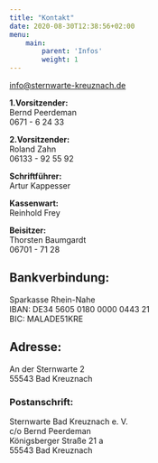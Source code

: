 ```yaml
---
title: "Kontakt"
date: 2020-08-30T12:38:56+02:00
menu:
    main: 
        parent: 'Infos'
        weight: 1
---
```


[info@sternwarte-kreuznach.de](mailto:info@sternwarte-kreuznach.de)

**1.Vorsitzender:**  
Bernd Peerdeman  
0671 - 6 24 33

**2.Vorsitzender:**  
Roland Zahn  
06133 - 92 55 92

**Schriftführer:**  
Artur Kappesser

**Kassenwart:**  
Reinhold Frey

**Beisitzer:**  
Thorsten Baumgardt  
06701 - 71 28

## Bankverbindung:
Sparkasse Rhein-Nahe  
IBAN: DE34 5605 0180 0000 0443 21  
BIC: MALADE51KRE  

## Adresse:
An der Sternwarte 2  
55543 Bad Kreuznach

### Postanschrift:
Sternwarte Bad Kreuznach e. V.  
c/o Bernd Peerdeman  
Königsberger Straße 21 a  
55543 Bad Kreuznach